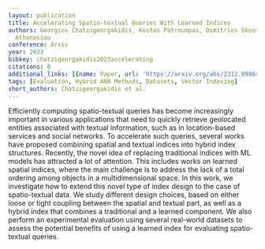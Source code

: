 ```yaml
---
layout: publication
title: Accelerating Spatio-textual Queries With Learned Indices
authors: Georgios Chatzigeorgakidis, Kostas Patroumpas, Dimitrios Skoutas, Spiros
  Athanasiou
conference: Arxiv
year: 2023
bibkey: chatzigeorgakidis2023accelerating
citations: 0
additional_links: [{name: Paper, url: 'https://arxiv.org/abs/2312.09864'}]
tags: [Evaluation, Hybrid ANN Methods, Datasets, Vector Indexing]
short_authors: Chatzigeorgakidis et al.
---
```

Efficiently computing spatio-textual queries has become increasingly
important in various applications that need to quickly retrieve geolocated
entities associated with textual information, such as in location-based
services and social networks. To accelerate such queries, several works have
proposed combining spatial and textual indices into hybrid index structures.
Recently, the novel idea of replacing traditional indices with ML models has
attracted a lot of attention. This includes works on learned spatial indices,
where the main challenge is to address the lack of a total ordering among
objects in a multidimensional space. In this work, we investigate how to extend
this novel type of index design to the case of spatio-textual data. We study
different design choices, based on either loose or tight coupling between the
spatial and textual part, as well as a hybrid index that combines a traditional
and a learned component. We also perform an experimental evaluation using
several real-world datasets to assess the potential benefits of using a learned
index for evaluating spatio-textual queries.